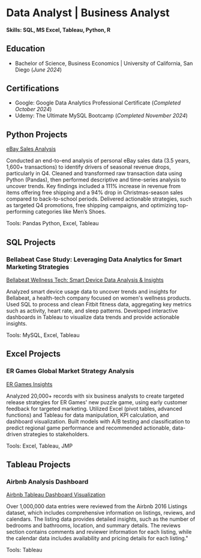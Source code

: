 # Data Analyst | Business Analyst

#### Skills: SQL, MS Excel, Tableau, Python, R

## Education
- Bachelor of Science, Business Economics | University of California, San Diego
(_June 2024_)

## Certifications
- Google: Google Data Analytics Professional Certificate (_Completed October 2024_)
- Udemy: The Ultimate MySQL Bootcamp (_Completed November 2024_)

## Python Projects
[eBay Sales Analysis](https://github.com/matthewarucan/E-commerce-Analytics/blob/main/README.md)

Conducted an end-to-end analysis of personal eBay sales data (3.5 years, 1,600+ transactions) to identify drivers of seasonal revenue drops, particularly in Q4. Cleaned and transformed raw transaction data using Python (Pandas), then performed descriptive and time-series analysis to uncover trends. Key findings included a 111% increase in revenue from items offering free shipping and a 94% drop in Christmas-season sales compared to back-to-school periods. Delivered actionable strategies, such as targeted Q4 promotions, free shipping campaigns, and optimizing top-performing categories like Men’s Shoes.

Tools: Pandas Python, Excel, Tableau

## SQL Projects
### Bellabeat Case Study: Leveraging Data Analytics for Smart Marketing Strategies
[Bellabeat Wellness Tech: Smart Device Data Analysis & Insights](https://github.com/matthewarucan/Google-Data-Analytics-Case-Study)

Analyzed smart device usage data to uncover trends and insights for Bellabeat, a health-tech company focused on women's wellness products. Used SQL to process and clean Fitbit fitness data, aggregating key metrics such as activity, heart rate, and sleep patterns. Developed interactive dashboards in Tableau to visualize data trends and provide actionable insights.

Tools: MySQL, Excel, Tableau

## Excel Projects
### ER Games Global Market Strategy Analysis
[ER Games Insights](https://github.com/matthewarucan/ER-Games)

Analyzed 20,000+ records with six business analysts to create targeted release strategies for ER Games' new puzzle game, using early customer feedback for targeted marketing. Utilized Excel (pivot tables, advanced functions) and Tableau for data manipulation, KPI calculation, and dashboard visualization. Built models with A/B testing and classification to predict regional game performance and recommended actionable, data-driven strategies to stakeholders.

Tools: Excel, Tableau, JMP

## Tableau Projects
### Airbnb Analysis Dashboard
[Airbnb Tableau Dashboard Visualization](https://github.com/matthewarucan/Tableau-Airbnb)

Over 1,000,000 data entries were reviewed from the Airbnb 2016 Listings dataset, which includes comprehensive information on listings, reviews, and calendars. The listing data provides detailed insights, such as the number of bedrooms and bathrooms, location, and summary details. The reviews section contains comments and reviewer information for each listing, while the calendar data includes availability and pricing details for each listing."

Tools: Tableau



